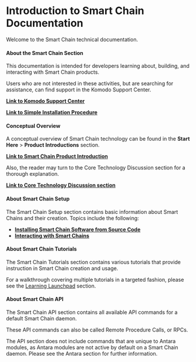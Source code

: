 # Introduction to Smart Chain Documentation 

Welcome to the Smart Chain technical documentation.

#### About the Smart Chain Section

This documentation is intended for developers learning about, building, and interacting with Smart Chain products.

Users who are not interested in these activities, but are searching for assistance, can find support in the Komodo Support Center.

[<b>Link to Komodo Support Center</b>](https://support.komodoplatform.com/support/home)

[<b>Link to Simple Installation Procedure</b>](../../basic-docs/start-here/about-komodo-platform/simple-installations.html#simple-installations)

#### Conceptual Overview

A conceptual overview of Smart Chain technology can be found in the <b>Start Here</b> > <b>Product Introductions</b> section.

[<b>Link to Smart Chain Product Introduction</b>](../basic-docs/start-here/about-komodo-platform/product-introductions.html#smart-chains-antara)

Also, the reader may turn to the Core Technology Discussion section for a thorough explanation.

[<b>Link to Core Technology Discussion section</b>](../../../basic-docs/start-here/core-technology-discussions/introduction.html)

#### About Smart Chain Setup

The Smart Chain Setup section contains basic information about Smart Chains and their creation. Topics include the following:

- [<b>Installing Smart Chain Software from Source Code</b>](../../../basic-docs/smart-chains/smart-chain-setup/installing-from-source.html#installing-smart-chain-software-from-source-code)
- [<b>Interacting with Smart Chains</b>](../../../basic-docs/smart-chains/smart-chain-setup/interacting-with-smart-chains.html)
<!---
FIXME
gcharang: the link broken and I am not sure what the intended link is. 

- [<b>Smart Chain Launch Parameters Common to Most Blockchain Software</b>](../../../basic-docs/smart-chains/smart-chain-setup/basic-launch-parameters.html#accessing-the-coin-daemon-remotely)

--->

#### About Smart Chain Tutorials

The Smart Chain Tutorials section contains various tutorials that provide instruction in Smart Chain creation and usage.

For a walkthrough covering multiple tutorials in a targeted fashion, please see the [Learning Launchpad](../../../basic-docs/start-here/learning-launchpad/learning-path-outline.html) section.

#### About Smart Chain API

The Smart Chain API section contains all available API commands for a default Smart Chain daemon.

These API commands can also be called Remote Procedure Calls, or RPCs. 

The API section does not include commands that are unique to Antara modules, as Antara modules are not active by default on a Smart Chain daemon. Please see the Antara section for further information.

